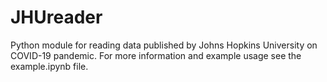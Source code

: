 # JHUreader

Python module for reading data published by Johns Hopkins
University on COVID-19 pandemic. For more information and example usage
see the example.ipynb file. 
